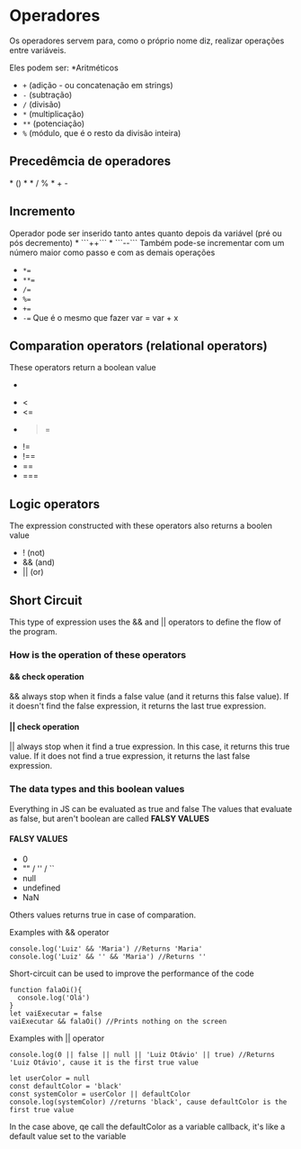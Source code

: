 <h1>Operadores</h1>

Os operadores servem para, como o próprio nome diz, realizar operações entre variáveis.

Eles podem ser:
*Aritméticos
  * ``` + ``` (adição - ou concatenação em strings)
  * ``` - ``` (subtração)
  * ```/``` (divisão)
  * ```*``` (multiplicação)
  * ``` ** ``` (potenciação)
  * ``` % ``` (módulo, que é o resto da divisão inteira)

<h2>Precedêmcia de operadores</h2>
* ()
* * / %
* + -

<h2>Incremento</h2>
Operador pode ser inserido tanto antes quanto depois da variável (pré ou pós decremento)
* ```++```
* ```--```
Também pode-se incrementar com um número maior como passo e com as demais operações

* ``` *= ```
* ``` **= ```
* ``` /= ```
* ``` %= ```
* ``` += ```
* ``` -= ```
Que é o mesmo que fazer
var = var + x

## Comparation operators (relational operators)
These operators return a boolean value
* > 
* <
* <=
* >=
* !=
* !==
* ==
* ===

## Logic operators
The expression constructed with these operators also returns a boolen value
* ! (not)
* && (and)
* || (or)

## Short Circuit
This type of expression uses the && and || operators to define the flow of the program.

### How is the operation of these operators

#### && check operation
&& always stop when it finds a false value (and it returns this false value). If it doesn't find the false expression, it returns the last true expression.
#### || check operation
|| always stop when it find a true expression. In this case, it returns this true value. If it does not find a true expression, it returns the last false expression.

### The data types and this boolean values
Everything in JS can be evaluated as true and false
The values that evaluate as false, but aren't boolean are called <strong>FALSY VALUES</strong>

#### FALSY VALUES
* 0
* "" / '' / ``
* null
* undefined
* NaN

Others values returns true in case of comparation.

Examples with && operator
```
console.log('Luiz' && 'Maria') //Returns 'Maria'
console.log('Luiz' && '' && 'Maria') //Returns ''
```
Short-circuit can be used to improve the performance of the code
```
function falaOi(){
  console.log('Olá')
}
let vaiExecutar = false
vaiExecutar && falaOi() //Prints nothing on the screen
```
Examples with || operator
```
console.log(0 || false || null || 'Luiz Otávio' || true) //Returns 'Luiz Otávio', cause it is the first true value
```
```
let userColor = null
const defaultColor = 'black'
const systemColor = userColor || defaultColor
console.log(systemColor) //returns 'black', cause defaultColor is the first true value
```
In the case above, qe call the defaultColor as a variable callback, it's like a default value set to the variable